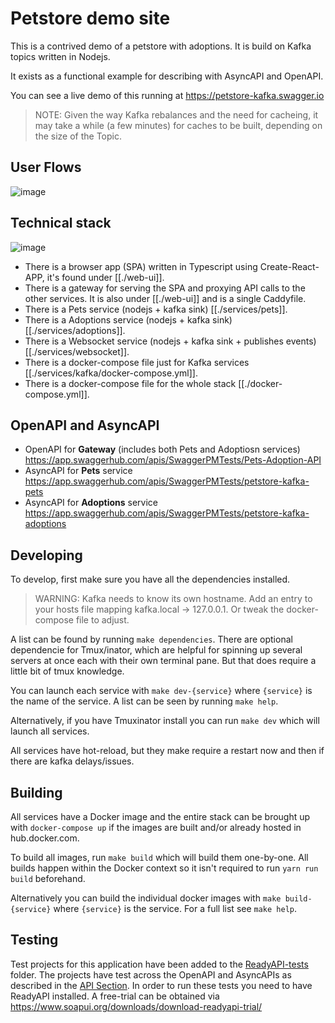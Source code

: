 # Petstore demo site

This is a contrived demo of a petstore with adoptions.
It is build on Kafka topics written in Nodejs.

It exists as a functional example for describing with AsyncAPI and OpenAPI.

You can see a live demo of this running at https://petstore-kafka.swagger.io

> NOTE: Given the way Kafka rebalances and the need for cacheing, it may take a while (a few minutes) for caches to be built, depending on the size of the Topic.


## User Flows

![image](https://user-images.githubusercontent.com/8438485/228814936-378faa65-809f-412d-95a2-ee59c6bad7f1.png)


## Technical stack

![image](https://user-images.githubusercontent.com/8438485/228814110-04ec68e6-4e2e-4d91-9977-d243e2b55a59.png)

- There is a browser app (SPA) written in Typescript using Create-React-APP, it's found under [[./web-ui]].
- There is a gateway for serving the SPA and proxying API calls to the other services. It is also under [[./web-ui]] and is a single Caddyfile.
- There is a Pets service (nodejs + kafka sink) [[./services/pets]].
- There is a Adoptions service (nodejs + kafka sink) [[./services/adoptions]].
- There is a Websocket service (nodejs + kafka sink + publishes events) [[./services/websocket]].
- There is a docker-compose file just for Kafka services [[./services/kafka/docker-compose.yml]].
- There is a docker-compose file for the whole stack [[./docker-compose.yml]].


## OpenAPI and AsyncAPI

- OpenAPI for **Gateway** (includes both Pets and Adoptiosn services) https://app.swaggerhub.com/apis/SwaggerPMTests/Pets-Adoption-API
- AsyncAPI for **Pets** service https://app.swaggerhub.com/apis/SwaggerPMTests/petstore-kafka-pets
- AsyncAPI for **Adoptions** service https://app.swaggerhub.com/apis/SwaggerPMTests/petstore-kafka-adoptions


## Developing

To develop, first make sure you have all the dependencies installed.

> WARNING: Kafka needs to know its own hostname. Add an entry to your hosts file mapping kafka.local -> 127.0.0.1. Or tweak the docker-compose file to adjust.

A list can be found by running `make dependencies`. There are optional dependencie for Tmux/inator, which are helpful for spinning up several servers at once each with their own terminal pane. But that does require a little bit of tmux knowledge.

You can launch each service with `make dev-{service}` where `{service}` is the name of the service. A list can be seen by running `make help`.

Alternatively, if you have Tmuxinator install you can run `make dev` which will launch all services.

All services have hot-reload, but they make require a restart now and then if there are kafka delays/issues.

## Building

All services have a Docker image and the entire stack can be brought up with `docker-compose up` if the images are built and/or already hosted in hub.docker.com.

To build all images, run `make build` which will build them one-by-one. All builds happen within the Docker context so it isn't required to run `yarn run build` beforehand.

Alternatively you can build the individual docker images with `make build-{service}` where `{service}` is the service. For a full list see `make help`.

## Testing

Test projects for this application have been added to the [ReadyAPI-tests](./ReadyAPI-tests) folder. The projects have test across the OpenAPI and AsyncAPIs as described in the [API Section](#openapi-and-asyncapi). In order to run these tests you need to have ReadyAPI installed. A free-trial can be obtained via https://www.soapui.org/downloads/download-readyapi-trial/

